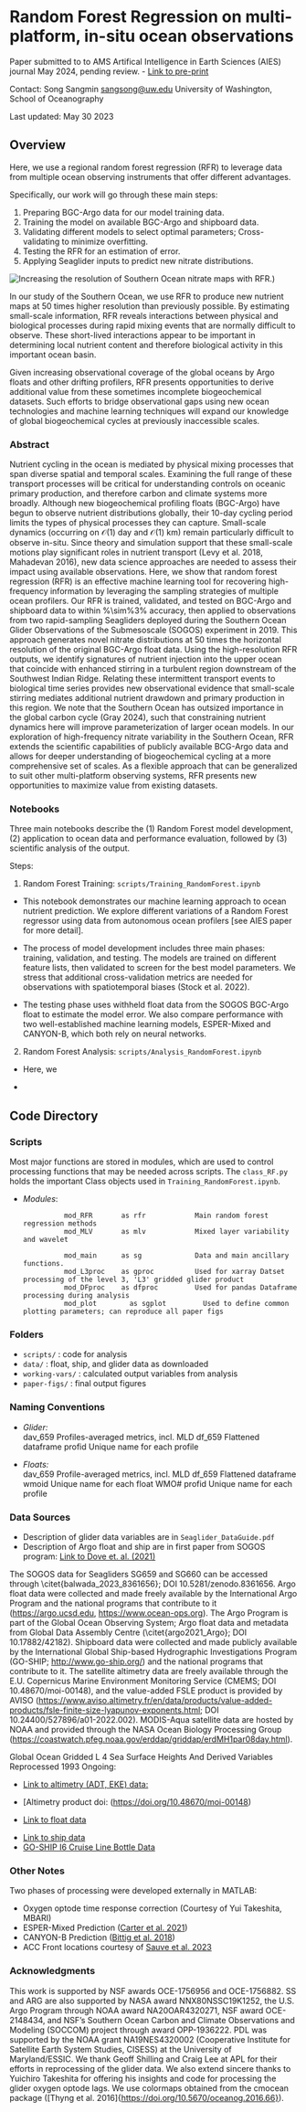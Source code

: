 # Random Forest Regression on multi-platform, in-situ ocean observations

Paper submitted to to AMS Artifical Intelligence in Earth Sciences (AIES) journal May 2024, pending review. - [Link to pre-print](https://doi.org/10.22541/essoar.171707849.91867565/v1)

Contact: Song Sangmin <sangsong@uw.edu>
University of Washington, School of Oceanography

Last updated: May 30 2023

## Overview

Here, we use a regional random forest regression (RFR) to leverage data from multiple ocean observing instruments that offer different advantages. 

Specifically, our work will go through these main steps: 

1) Preparing BGC-Argo data for our model training data.
2) Training the model on available BGC-Argo and shipboard data. 
3) Validating different models to select optimal parameters; Cross-validating to minimize overfitting.
4) Testing the RFR for an estimation of error. 
5) Applying Seaglider inputs to predict new nitrate distributions. 

![Increasing the resolution of Southern Ocean nitrate maps with RFR.](../paper-figs/mdfig_resolution.png))

In our study of the Southern Ocean, we use RFR to produce new nutrient maps at 50 times higher resolution than previously possible. By estimating small-scale information, RFR reveals interactions between physical and biological processes during rapid mixing events that are normally difficult to observe. These short-lived interactions appear to be important in determining local nutrient content and therefore biological activity in this important ocean basin. 

Given increasing observational coverage of the global oceans by Argo floats and other drifting profilers, RFR presents opportunities to derive additional value from these sometimes incomplete biogeochemical datasets. Such efforts to bridge observational gaps using new ocean technologies and machine learning techniques will expand our knowledge of global biogeochemical cycles at previously inaccessible scales.

### Abstract 

Nutrient cycling in the ocean is mediated by physical mixing processes that span diverse spatial and temporal scales. Examining the full range of these transport processes will be critical for understanding controls on oceanic primary production, and therefore carbon and climate systems more broadly. Although new biogeochemical profiling floats (BGC-Argo) have begun to observe nutrient distributions globally, their 10-day cycling period limits the types of physical processes they can capture. Small-scale dynamics (occurring on $\mathcal{O}$(1) day and $\mathcal{O}$(1) km) remain particularly difficult to observe in-situ. Since theory and simulation support that these small-scale motions play significant roles in nutrient transport (Levy et al. 2018, Mahadevan 2016), new data science approaches are needed to assess their impact using available observations. Here, we show that random forest regression (RFR) is an effective machine learning tool for recovering high-frequency information by leveraging the sampling strategies of multiple ocean profilers. Our RFR is trained, validated, and tested on BGC-Argo and shipboard data to within %\sim%3\% accuracy, then applied to observations from two rapid-sampling Seagliders deployed during the Southern Ocean Glider Observations of the Submesoscale (SOGOS) experiment in 2019. This approach generates novel nitrate distributions at 50 times the horizontal resolution of the original BGC-Argo float data. Using the high-resolution RFR outputs, we identify signatures of nutrient injection into the upper ocean that coincide with enhanced stirring in a turbulent region downstream of the Southwest Indian Ridge. Relating these intermittent transport events to biological time series provides new observational evidence that small-scale stirring mediates additional nutrient drawdown and primary production in this region. We note that the Southern Ocean has outsized importance in the global carbon cycle (Gray 2024), such that constraining nutrient dynamics here will improve parameterization of larger ocean models. In our exploration of high-frequency nitrate variability in the Southern Ocean, RFR extends the scientific capabilities of publicly available BCG-Argo data and allows for deeper understanding of biogeochemical cycling at a more comprehensive set of scales. As a flexible approach that can be generalized to suit other multi-platform observing systems, RFR presents new opportunities to maximize value from existing datasets.

### Notebooks

Three main notebooks describe the (1) Random Forest model development, (2) application to ocean data and performance evaluation, followed by (3) scientific analysis of the output. 

Steps:


1. Random Forest Training: `scripts/Training_RandomForest.ipynb`

- This notebook demonstrates our machine learning approach to ocean nutrient prediction. We explore different variations of a Random Forest regressor using data from autonomous ocean profilers [see AIES paper for more detail]. 

- The process of model development includes three main phases: training, validation, and testing. The models are trained on different feature lists, then validated to screen for the best model parameters. We stress that additional cross-validation metrics are needed for observations with spatiotemporal biases (Stock et al. 2022).

- The testing phase uses withheld float data from the SOGOS BGC-Argo float to estimate the model error. We also compare performance with two well-established machine learning models, ESPER-Mixed and CANYON-B, which both rely on neural networks. 



2. Random Forest Analysis: `scripts/Analysis_RandomForest.ipynb`

- Here, we

- 


## Code Directory


### Scripts

Most major functions are stored in modules, which are used to control processing functions that may be needed across scripts. The `class_RF.py` holds the important Class objects used in `Training_RandomForest.ipynb`.


- *Modules*: 

                mod_RFR       as rfr            Main random forest regression methods
                mod_MLV       as mlv            Mixed layer variability and wavelet
                
                mod_main      as sg             Data and main ancillary functions.
                mod_L3proc    as gproc          Used for xarray Datset processing of the level 3, 'L3' gridded glider product
                mod_DFproc    as dfproc         Used for pandas Dataframe processing during analysis
                mod_plot        as sgplot         Used to define common plotting parameters; can reproduce all paper figs




### Folders


- `scripts/` : code for analysis
- `data/` : float, ship, and glider data as downloaded
- `working-vars/` : calculated output variables from analysis
- `paper-figs/` : final output figures


### Naming Conventions

- *Glider:*    
                dav_659                         Profiles-averaged metrics, incl. MLD
                df_659                          Flattened dataframe
                profid                          Unique name for each profile

- *Floats:*    
                dav_659                         Profile-averaged metrics, incl. MLD
                df_659                          Flattened dataframe
                wmoid                           Unique name for each float WMO#
                profid                          Unique name for each profile


### Data Sources


- Description of glider data variables are in `Seaglider_DataGuide.pdf`
- Description of Argo float and ship are in first paper from SOGOS program: [Link to Dove et. al. (2021)](https://agupubs.onlinelibrary.wiley.com/doi/10.1029/2021JC017178)


The SOGOS data for Seagliders SG659 and SG660 can be accessed through \citet{balwada_2023_8361656}; DOI 10.5281/zenodo.8361656. Argo float data were collected and made freely available by the International Argo Program and the national programs that contribute to it (https://argo.ucsd.edu, https://www.ocean-ops.org). The Argo Program is part of the Global Ocean Observing System; Argo float data and metadata from Global Data Assembly Centre (\citet{argo2021_Argo}; DOI 10.17882/42182). Shipboard data were collected and made publicly available by the International Global Ship-based Hydrographic Investigations Program (GO-SHIP; http://www.go-ship.org/) and the national programs that contribute to it. The satellite altimetry data are freely available through the E.U. Copernicus Marine Environment Monitoring Service (CMEMS; DOI 10.48670/moi-00148), and the value-added FSLE product is provided by AVISO (https://www.aviso.altimetry.fr/en/data/products/value-added-products/fsle-finite-size-lyapunov-exponents.html; DOI 10.24400/527896/a01-2022.002). MODIS-Aqua satellite data are hosted by NOAA and provided through the NASA Ocean Biology Processing Group (https://coastwatch.pfeg.noaa.gov/erddap/griddap/erdMH1par08day.html). 


Global Ocean Gridded L 4 Sea Surface Heights And Derived Variables Reprocessed 1993 Ongoing:

- [Link to altimetry (ADT, EKE) data:](https://data.marine.copernicus.eu/product/SEALEVEL_GLO_PHY_L4_MY_008_047/download
)
- [Altimetry product doi: (https://doi.org/10.48670/moi-00148)

- [Link to float data](https://uwnetid-my.sharepoint.com/:f:/g/personal/sangsong_uw_edu/Es-ESkVfIlpHhpFq7o5LTaoBtqv6pWj6rntxMyXieLEq8A?e=FeRRjs)

<!-- - [Argo ERDDAP Data Server](http://www.argodatamgt.org/Access-to-data/ERDDAP-data-server) -->

- [Link to ship data](https://uwnetid-my.sharepoint.com/:f:/g/personal/sangsong_uw_edu/ErLtPwS6pdZClgo0Flp9lq8Bz73FRmUlhR2zf329gDH-3w?e=hCzidh)
- [GO-SHIP I6 Cruise Line Bottle Data](https://cchdo.ucsd.edu/cruise/325020190403)


### Other Notes

Two phases of processing were developed externally in MATLAB: 

- Oxygen optode time response correction (Courtesy of Yui Takeshita, MBARI)
- ESPER-Mixed Prediction ([Carter et al. 2021](https://doi-org.offcampus.lib.washington.edu/10.1002/lom3.10461))
- CANYON-B Prediction ([Bittig et al. 2018](https://doi.org/10.3389/fmars.2018.00328))
- ACC Front locations courtesy of [Sauve et al. 2023](https://doi.org/10.1029/2023JC019815)

### Acknowledgments


This work is supported by NSF awards OCE-1756956 and OCE-1756882. SS and ARG are also supported by NASA award NNX80NSSC19K1252, the U.S. Argo Program through NOAA award NA20OAR4320271, NSF award OCE-2148434, and NSF’s Southern Ocean Carbon and Climate Observations and Modeling (SOCCOM) project through award OPP-1936222. PDL was supported by the NOAA grant NA19NES4320002 (Cooperative Institute for Satellite Earth System Studies, CISESS) at the University of Maryland/ESSIC. We thank Geoff Shilling and Craig Lee at APL for their efforts in reprocessing of the glider data. We also extend sincere thanks to Yuichiro Takeshita for offering his insights and code for processing the glider oxygen optode lags. We use colormaps obtained from the cmocean package ([Thyng et al. 2016]{https://doi.org/10.5670/oceanog.2016.66}). 

